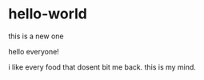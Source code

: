 # hello-world
this is a new one

hello everyone!

i like every food that dosent bit me back.
this is my mind.
